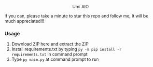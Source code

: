 <div align="center">
Umi AIO
</div>

If you can, please take a minute to star this repo and follow me, It will be much appreciated!!!

### Usage

1. <a href="https://github.com/Mid0aria/Umi-AIO//archive/refs/heads/main.zip">Download ZIP here and extract the ZIP</a>
2. Install requirements.txt by typing `py -m pip install -r requirements.txt` in command prompt
4. Type `py main.py` at command prompt to run
